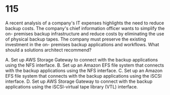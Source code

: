# 115
A recent analysis of a company's IT expenses highlights the need to reduce backup costs. The company's chief information officer wants to simplify the on- premises backup infrastructure and reduce costs by eliminating the use of physical backup tapes. The company must preserve the existing investment in the on- premises backup applications and workflows.
What should a solutions architect recommend?

A. Set up AWS Storage Gateway to connect with the backup applications using the NFS interface.
B. Set up an Amazon EFS file system that connects with the backup applications using the NFS interface.
C. Set up an Amazon EFS file system that connects with the backup applications using the iSCSI interface.
D. Set up AWS Storage Gateway to connect with the backup applications using the iSCSI-virtual tape library (VTL) interface.
 

